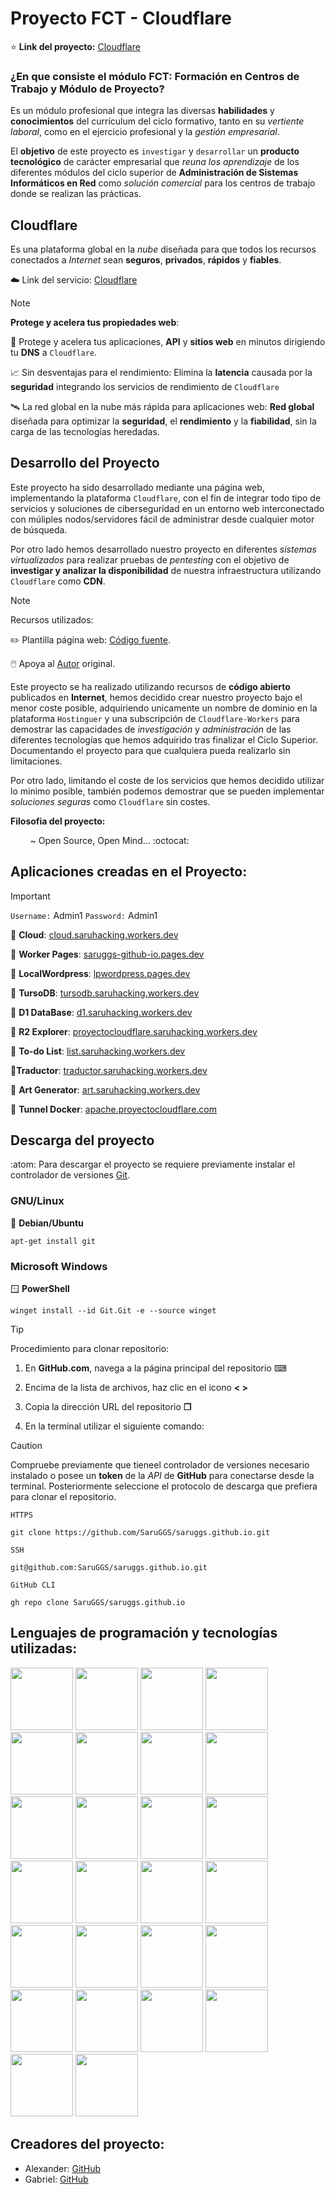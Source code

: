 # Proyecto FCT - Cloudflare 

⭐ **Link del proyecto:** [Cloudflare](https://proyectocloudflare.com/) 

### ¿En que consiste el módulo FCT: **Formación en Centros de Trabajo y Módulo de Proyecto**? 

Es un módulo profesional que integra las diversas **habilidades** y **conocimientos** del currículum del ciclo formativo, tanto en su *vertiente laboral*, como en el ejercicio profesional y la *gestión empresarial*. 

El **objetivo** de este proyecto es `investigar` y `desarrollar` un **producto tecnológico** de carácter empresarial que *reuna los aprendizaje* de los diferentes módulos del ciclo superior de **Administración de Sistemas Informáticos en Red** como *solución comercial* para los centros de trabajo donde se realizan las prácticas.

## Cloudflare

Es una plataforma global en la *nube* diseñada para que todos los recursos conectados a *Internet* sean **seguros**, **privados**, **rápidos** y **fiables**.

☁️ Link del servicio: [Cloudflare](https://www.cloudflare.com/) 


> [!NOTE]
> **Protege y acelera tus propiedades web**:

🔐 Protege y acelera tus aplicaciones, **API** y **sitios web** en minutos dirigiendo tu **DNS** a `Cloudflare`.
>
📈 Sin desventajas para el rendimiento: Elimina la **latencia** causada por la **seguridad** integrando los servicios de rendimiento de `Cloudflare`
>
🛰️ La red global en la nube más rápida para aplicaciones web: **Red global** diseñada para optimizar la **seguridad**, el **rendimiento** y la **fiabilidad**, sin la carga de las tecnologías heredadas.

## Desarrollo del Proyecto

Este proyecto ha sido desarrollado mediante una página web, implementando la plataforma `Cloudflare`, con el fin de integrar todo tipo de servicios y soluciones de ciberseguridad en un entorno web interconectado con múliples nodos/servidores fácil de administrar desde cualquier motor de búsqueda. 

Por otro lado hemos desarrollado nuestro proyecto en diferentes *sistemas virtualizados* para realizar pruebas de *pentesting* con el objetivo de **investigar y analizar la disponibilidad** de nuestra infraestructura utilizando `Cloudflare` como **CDN**.  

> [!NOTE]
> Recursos utilizados:

✏️ Plantilla página web: [Código fuente](https://github.com/BuckyMaler/global).

🖱️ Apoya al [Autor](https://dribbble.com/sergeymelnik) original.

Este proyecto se ha realizado utilizando recursos de **código abierto** publicados en **Internet**, hemos decidido crear nuestro proyecto bajo el menor coste posible, adquiriendo unicamente un nombre de dominio en la plataforma `Hostinguer` y una subscripción de `Cloudflare-Workers` para demostrar las capacidades de *investigación* y *administración* de las diferentes tecnologías que hemos adquirido tras finalizar el Ciclo Superior. Documentando el proyecto para que cualquiera pueda realizarlo sin limitaciones. 

Por otro lado, limitando el coste de los servicios que hemos decidido utilizar lo minimo posible, también podemos demostrar que se pueden implementar *soluciones seguras* como `Cloudflare` sin costes.

**Filosofia del proyecto:** 

‎ ‎ ‎ ‎ ‎ ‎ ‎ ‎ ~ Open Source, Open Mind... :octocat:


## Aplicaciones creadas en el Proyecto:

> [!IMPORTANT]
> `Username:` Admin1 `Password:` Admin1

🐖 **Cloud**: [cloud.saruhacking.workers.dev](https://cloud.saruhacking.workers.dev/) 

🦥 **Worker Pages**: [saruggs-github-io.pages.dev](https://saruggs-github-io.pages.dev)

🦆 **LocalWordpress**: [lpwordpress.pages.dev](https://lpwordpress.pages.dev/)

🐤 **TursoDB**: [tursodb.saruhacking.workers.dev](https://tursodb.saruhacking.workers.dev/)

🐝 **D1 DataBase**: [d1.saruhacking.workers.dev](https://d1.saruhacking.workers.dev/)

🐙 **R2 Explorer**: [proyectocloudflare.saruhacking.workers.dev](https://proyectocloudflare.saruhacking.workers.dev/R2/files)

🐪 **To-do List**: [list.saruhacking.workers.dev](https://list.saruhacking.workers.dev/)

🦜**Traductor**: [traductor.saruhacking.workers.dev](https://traductor.saruhacking.workers.dev/)

🦔 **Art Generator**: [art.saruhacking.workers.dev](https://art.saruhacking.workers.dev/)

🐋 **Tunnel Docker**: [apache.proyectocloudflare.com](https://apache.proyectocloudflare.com)

## Descarga del proyecto

:atom: Para descargar el proyecto se requiere previamente instalar el controlador de versiones [Git](https://Git-scm.com/downloads).

### GNU/Linux

🐧 **Debian/Ubuntu**

```
apt-get install git
```

### Microsoft Windows

🪟 **PowerShell**

```
winget install --id Git.Git -e --source winget
```

> [!TIP]
> Procedimiento para clonar repositorio:

1. En **GitHub.com**, navega a la página principal del repositorio ⌨

2. Encima de la lista de archivos, haz clic en el icono **< >** 

3. Copia la dirección URL del repositorio **❐**

4. En la terminal utilizar el siguiente comando:

> [!CAUTION]
> Compruebe previamente que tieneel controlador de versiones necesario instalado o posee un **token** de la *API* de **GitHub** para conectarse desde la terminal. Posteriormente seleccione el protocolo de descarga que prefiera para clonar el repositorio.

`HTTPS`
```
git clone https://github.com/SaruGGS/saruggs.github.io.git
```
`SSH`
```
git@github.com:SaruGGS/saruggs.github.io.git
```
`GitHub CLI`
```
gh repo clone SaruGGS/saruggs.github.io
```

## Lenguajes de programación y tecnologías utilizadas: 

<img src="https://cdn.jsdelivr.net/gh/devicons/devicon@latest/icons/cloudflare/cloudflare-original.svg" width="100"/> <img src="https://cdn.jsdelivr.net/gh/devicons/devicon@latest/icons/html5/html5-original.svg" width="100"/> <img src="https://cdn.jsdelivr.net/gh/devicons/devicon@latest/icons/css3/css3-original.svg" width="100" /> <img src="https://cdn.jsdelivr.net/gh/devicons/devicon@latest/icons/sass/sass-original.svg" width="100" /> <img src="https://cdn.jsdelivr.net/gh/devicons/devicon@latest/icons/javascript/javascript-original.svg" width="100"/> <img src="https://cdn.jsdelivr.net/gh/devicons/devicon@latest/icons/jquery/jquery-plain-wordmark.svg" width="100" /> <img src="https://cdn.jsdelivr.net/gh/devicons/devicon@latest/icons/cloudflareworkers/cloudflareworkers-original.svg" width="100"/> <img src="https://cdn.jsdelivr.net/gh/devicons/devicon@latest/icons/docker/docker-original.svg" width="100" /> <img src="https://cdn.jsdelivr.net/gh/devicons/devicon@latest/icons/bash/bash-plain.svg" width="100" /> 
<img src="https://cdn.jsdelivr.net/gh/devicons/devicon@latest/icons/git/git-plain-wordmark.svg" width="100"  /> <img src="https://cdn.jsdelivr.net/gh/devicons/devicon@latest/icons/apache/apache-original-wordmark.svg" width="100" /> 
<img src="https://cdn.jsdelivr.net/gh/devicons/devicon@latest/icons/googlecloud/googlecloud-original.svg" width="100" /> <img src="https://cdn.jsdelivr.net/gh/devicons/devicon@latest/icons/npm/npm-original-wordmark.svg" width="100" /> 
<img src="https://cdn.jsdelivr.net/gh/devicons/devicon@latest/icons/linux/linux-original.svg" width="100" /> <img src="https://cdn.jsdelivr.net/gh/devicons/devicon@latest/icons/powershell/powershell-original.svg" width="100" /> 
<img src="https://cdn.jsdelivr.net/gh/devicons/devicon@latest/icons/wordpress/wordpress-original.svg" width="100" />  <img src="https://cdn.jsdelivr.net/gh/devicons/devicon@latest/icons/splunk/splunk-original-wordmark.svg" width="100" /> 
<img src="https://cdn.jsdelivr.net/gh/devicons/devicon@latest/icons/nginx/nginx-original.svg" width="100" /> <img src="https://cdn.jsdelivr.net/gh/devicons/devicon@latest/icons/debian/debian-original.svg" width="100" /> 
<img src="https://cdn.jsdelivr.net/gh/devicons/devicon@latest/icons/nodejs/nodejs-original-wordmark.svg" width="100" /> <img src="https://cdn.jsdelivr.net/gh/devicons/devicon@latest/icons/sqlite/sqlite-original-wordmark.svg" width="100" /> 
<img src="https://cdn.jsdelivr.net/gh/devicons/devicon@latest/icons/android/android-original-wordmark.svg" width="100" /> <img src="https://cdn.jsdelivr.net/gh/devicons/devicon@latest/icons/gitlab/gitlab-plain-wordmark.svg" width="100" />
<img src="https://cdn.jsdelivr.net/gh/devicons/devicon@latest/icons/mysql/mysql-original-wordmark.svg" width="100"  /> <img src="https://cdn.jsdelivr.net/gh/devicons/devicon@latest/icons/python/python-original.svg"  width="100" /> 
<img src="https://cdn.jsdelivr.net/gh/devicons/devicon@latest/icons/vscode/vscode-original.svg" width="100" />
          

## Creadores del proyecto:

* Alexander: [GitHub](https://github.com/AlexanderArbelo21)
* Gabriel: [GitHub](https://github.com/SaruGGS)

